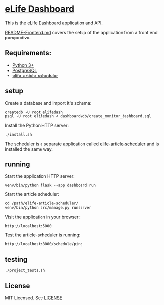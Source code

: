 # [eLife Dashboard](https://github.com/elifesciences/elife-dashboard/)

This is the eLife Dashboard application and API.

[README-Frontend.md](README-Frontend.md) covers the setup of the application from a front end perspective.

## Requirements:

* [Python 3+](https://www.python.org/)
* [PostgreSQL](https://www.postgresql.org/)
* [elife-article-scheduler](https://github.com/elifesciences/elife-article-scheduler)

## setup

Create a database and import it's schema:
    
    createdb -U root elifedash
    psql -U root elifedash < dashboard/db/create_monitor_dashboard.sql

Install the Python HTTP server:

    ./install.sh

The scheduler is a separate application called [elife-article-scheduler](https://github.com/elifesciences/elife-article-scheduler)
and is installed the same way.

## running

Start the application HTTP server:

    venv/bin/python flask --app dashboard run

Start the article scheduler:

    cd /path/elife-article-scheduler/
    venv/bin/python src/manage.py runserver

Visit the application in your browser:

    http://localhost:5000

Test the article-scheduler is running:

    http://localhost:8000/schedule/ping

## testing

    ./project_tests.sh

## License

MIT Licensed. See [LICENSE](LICENSE)
